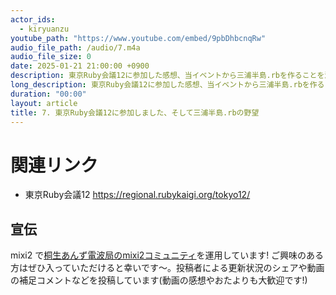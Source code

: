 ```yaml
---
actor_ids:
  - kiryuanzu
youtube_path: "https://www.youtube.com/embed/9pbDhbcnqRw"
audio_file_path: /audio/7.m4a
audio_file_size: 0
date: 2025-01-21 21:00:00 +0900
description: 東京Ruby会議12に参加した感想、当イベントから三浦半島.rbを作ることを決めた、過集中と多動のコントロールの仕方について話しています。
long_description: 東京Ruby会議12に参加した感想、当イベントから三浦半島.rbを作ることを決めた、過集中と多動のコントロールの仕方について話しています。<br><ul><li>00:00 こんにちは</li><li>00:22 今日の静止画(東京Ruby会議12にいってきました)</li><li>00:54 テンションが高いです</li><li>01:42 イベントの紹介</li><li>02:45 トークの感想/廊下について</li><li>03:15 GitHub の人は GitHub の機能をちゃんと使っている</li><li>06:02 歴史の長いサービスの例外処理との向き合いは「暮らし」の一つだなあという共感</li><li>07:55 「暮らし」によりそったトークが多かった</li><li>08:31 廊下にいた時間も結構あったと思う</li><li>09:23 プリクラ機があった</li><li>09:57 Regional.rb and the Tokyo Metropolis で手を挙げて質問をした話</li><li>11:15 神奈川の地域rb がないことに気付いてしまった……/そこからの質問チャレンジ</li><li>14:15 「三浦半島.rb やろうぜ」</li><li>15:21 神奈川のいろんな地域の人たちに関わってもらいたい</li><li>16:36 YRP(横須賀リサーチパーク)の野望</li><li>17:59 できる限りをやっていく/興味をもっていただいた方ありがとうございます</li><li>18:26 発表への意欲</li><li>23:21 ありがとうやんちゃクラブアドベントカレンダー</li><li>24:51 過集中と多動の訪れの予感</li><li>26:02 カンファレンス後、仕事を頑張ろうってなる</li><li>26:42 無限に手を動かしてしまう/ブレーキをかけよう</li><li>27:45 別のことを強制的にやった方が良いと思う</li><li>27:55 久々にブルーアーカイブやろう/百合園セイア実装</li></ul>
duration: "00:00"
layout: article
title: 7. 東京Ruby会議12に参加しました、そして三浦半島.rbの野望
---
```


# 関連リンク
- 東京Ruby会議12 https://regional.rubykaigi.org/tokyo12/

## 宣伝
mixi2 で[桐生あんず電波局のmixi2コミュニティ](https://mixi.social/communities/c1b83199-775c-449a-84a8-081b2599dc03?r=im3ttqwp0uxl)を運用しています! ご興味のある方はぜひ入っていただけると幸いです〜。投稿者による更新状況のシェアや動画の補足コメントなどを投稿しています(動画の感想やおたよりも大歓迎です!)
